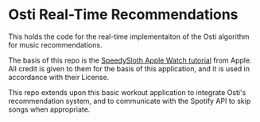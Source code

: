 # Osti Real-Time Recommendations

This holds the code for the real-time implementaiton of the Osti algorithm for music recommendations.

The basis of this repo is the [SpeedySloth Apple Watch tutorial](https://developer.apple.com/documentation/healthkit/workouts_and_activity_rings/build_a_workout_app_for_apple_watch) from Apple. All credit is given to them for the basis of this application, and it is used in accordance with their License.

This repo extends upon this basic workout application to integrate Osti's recommendation system, and to communicate with the Spotify API to skip songs when appropriate.
